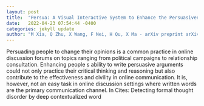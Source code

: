 ```yaml
---
layout: post
title:  "Persua: A Visual Interactive System to Enhance the Persuasiveness of Arguments in Online Discussion"
date:   2022-04-23 07:54:44 -0400
categories: jekyll update
author: "M Xia, Q Zhu, X Wang, F Nei, H Qu, X Ma - arXiv preprint arXiv:2204.07741, 2022"
---
```

Persuading people to change their opinions is a common practice in online discussion forums on topics ranging from political campaigns to relationship consultation. Enhancing people s ability to write persuasive arguments could not only practice their critical thinking and reasoning but also contribute to the effectiveness and civility in online communication. It is, however, not an easy task in online discussion settings where written words are the primary communication channel. In Cites: Detecting formal thought disorder by deep contextualized word